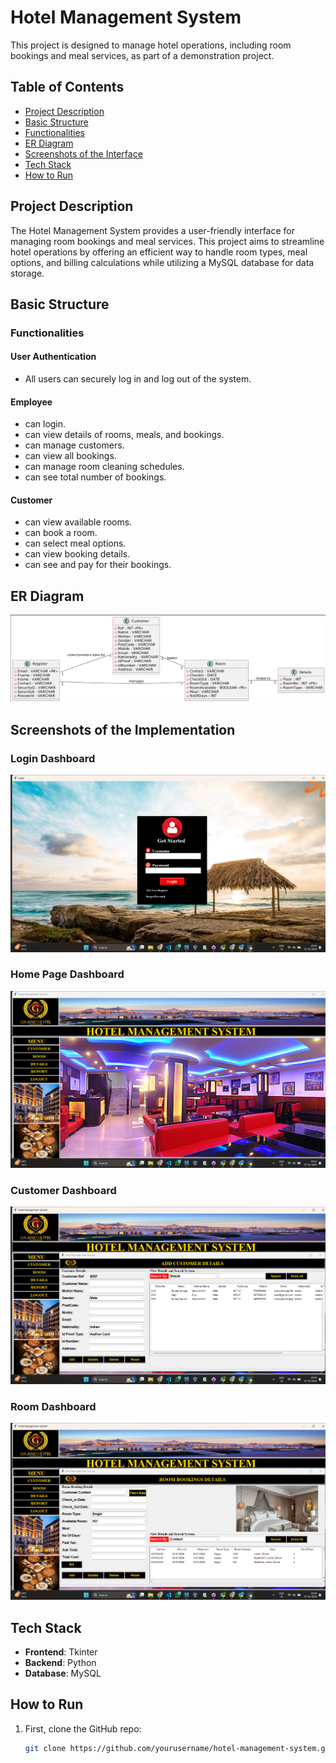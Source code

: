 # Hotel Management System

This project is designed to manage hotel operations, including room bookings and meal services, as part of a demonstration project.

## Table of Contents

- [Project Description](#project-description)
- [Basic Structure](#basic-structure)
- [Functionalities](#functionalities)
- [ER Diagram](#er-diagram)
- [Screenshots of the Interface](#screenshots-of-the-implementation)
- [Tech Stack](#tech-stack)
- [How to Run](#how-to-run)

## Project Description

The Hotel Management System provides a user-friendly interface for managing room bookings and meal services. This project aims to streamline hotel operations by offering an efficient way to handle room types, meal options, and billing calculations while utilizing a MySQL database for data storage.

## Basic Structure

### Functionalities

#### User Authentication

- All users can securely log in and log out of the system.

#### Employee

- can login.
- can view details of rooms, meals, and bookings.
- can manage customers.
- can view all bookings.
- can manage room cleaning schedules.
- can see total number of bookings.

#### Customer

- can view available rooms.
- can book a room.
- can select meal options.
- can view booking details.
- can see and pay for their bookings.

## ER Diagram

![ER Diagram](image.png)

## Screenshots of the Implementation

### Login Dashboard

![Login Dashboard](image-1.png)

### Home Page Dashboard

![Home Page Dashboard](image-2.png)

### Customer Dashboard

![Customer Dashboard](image-3.png)

### Room Dashboard

![Room Dashboard](image-4.png)

## Tech Stack

- **Frontend**: Tkinter
- **Backend**: Python
- **Database**: MySQL

## How to Run

1. First, clone the GitHub repo:
   ```bash
   git clone https://github.com/yourusername/hotel-management-system.git
   ```
